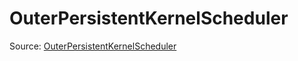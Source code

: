 # OuterPersistentKernelScheduler

Source: [OuterPersistentKernelScheduler](../../csrc/scheduler/normalization_outer.h#L28)

